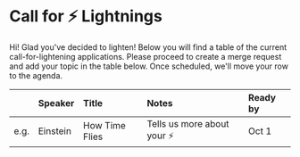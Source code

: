 # Call for ⚡️ Lightnings

Hi! Glad you've decided to lighten! Below you will find a table of the current call-for-lightening applications. Please proceed to create a merge request and add your topic in the table below. Once scheduled, we'll move your row to the agenda.

|      | Speaker  | Title          | Notes                        | Ready by |
| :--: | :------- | :------------- | :--------------------------- | :------- |
| e.g. | Einstein | How Time Flies | Tells us more about your ⚡️ | Oct 1    |
